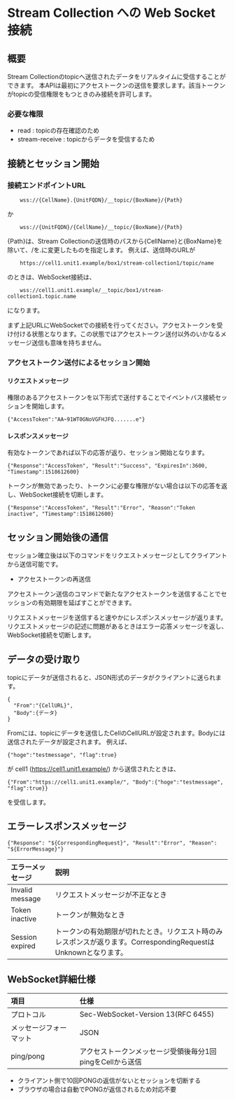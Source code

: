 # Stream Collection への Web Socket 接続

## 概要
Stream Collectionのtopicへ送信されたデータをリアルタイムに受信することができます。
本APIは最初にアクセストークンの送信を要求します。該当トークンがtopicの受信権限をもつときのみ接続を許可します。

### 必要な権限
* read : topicの存在確認のため
* stream-receive : topicからデータを受信するため

## 接続とセッション開始

### 接続エンドポイントURL
```
    wss://{CellName}.{UnitFQDN}/__topic/{BoxName}/{Path}
```
か
```
    wss://{UnitFQDN}/{CellName}/__topic/{BoxName}/{Path}
```

{Path}は、Stream Collectionの送信時のパスから{CellName}と{BoxName}を除いて、/を.に変更したものを指定します。
例えば、送信時のURLが
```
    https://cell1.unit1.example/box1/stream-collection1/topic/name
```
のときは、WebSocket接続は、
```
    wss://cell1.unit1.example/__topic/box1/stream-collection1.topic.name
```
になります。

まず上記URLにWebSocketでの接続を行ってください。アクセストークンを受け付ける状態となります。この状態ではアクセストークン送付以外のいかなるメッセージ送信も意味を持ちません。

### アクセストークン送付によるセッション開始

#### リクエストメッセージ

権限のあるアクセストークンを以下形式で送付することでイベントバス接続セッションを開始します。  

    {"AccessToken":"AA~91WT0GNoVGFHJFQ.......e"}

#### レスポンスメッセージ

有効なトークンであれば以下の応答が返り、セッション開始となります。

    {"Response":"AccessToken", "Result":"Success", "ExpiresIn":3600, "Timestamp":1518612600}

トークンが無効であったり、トークンに必要な権限がない場合は以下の応答を返し、WebSocket接続を切断します。

    {"Response":"AccessToken", "Result":"Error", "Reason":"Token inactive", "Timestamp":1518612600}


## セッション開始後の通信

セッション確立後は以下のコマンドをリクエストメッセージとしてクライアントから送信可能です。

* アクセストークンの再送信

アクセストークン送信のコマンドで新たなアクセストークンを送信することでセッションの有効期限を延ばすことができます。

リクエストメッセージを送信すると速やかにレスポンスメッセージが返ります。
リクエストメッセージの記述に問題があるときはエラー応答メッセージを返し、WebSocket接続を切断します。

## データの受け取り

topicにデータが送信されると、JSON形式のデータがクライアントに送られます。  

    {
      "From":"{CellURL}", 
      "Body":{データ}
    }

Fromには、topicにデータを送信したCellのCellURLが設定されます。Bodyには送信されたデータが設定されます。
例えば、
```
{"hoge":"testmessage", "flag":true}
```
が cell1 (https://cell1.unit1.example/) から送信されたときは、 
```
{"From":"https://cell1.unit1.example/", "Body":{"hoge":"testmessage", "flag":true}}
```
を受信します。

## エラーレスポンスメッセージ

    {"Response": "${CorrespondingRequest}", "Result":"Error", "Reason": "${ErrorMessage}"}

|エラーメッセージ|説明|
|:--|:--|
|Invalid message|リクエストメッセージが不正なとき|
|Token inactive|トークンが無効なとき|
|Session expired|トークンの有効期限が切れたとき。リクエスト時のみレスポンスが返ります。CorrespondingRequestはUnknownとなります。|


## WebSocket詳細仕様

|項目|仕様|
|:--|:--|
|プロトコル|Sec-WebSocket-Version 13(RFC 6455)|
|メッセージフォーマット|JSON|
|ping/pong|アクセストークンメッセージ受領後毎分1回pingをCellから送信|

* クライアント側で10回PONGの返信がないとセッションを切断する
* ブラウザの場合は自動でPONGが返信されるため対応不要
